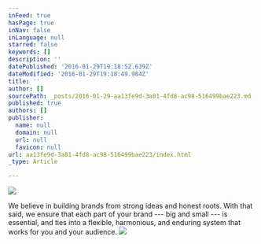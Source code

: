 ```yaml
---
inFeed: true
hasPage: true
inNav: false
inLanguage: null
starred: false
keywords: []
description: ''
datePublished: '2016-01-29T19:18:52.639Z'
dateModified: '2016-01-29T19:18:49.984Z'
title: ''
author: []
sourcePath: _posts/2016-01-29-aa13fe9d-3a81-4fd8-ac98-516499bae223.md
published: true
authors: []
publisher:
  name: null
  domain: null
  url: null
  favicon: null
url: aa13fe9d-3a81-4fd8-ac98-516499bae223/index.html
_type: Article

---
```

![](https://the-grid-user-content.s3-us-west-2.amazonaws.com/5e6c2c9a-ab70-4333-8837-4da46a9bfa58.jpg)

We believe in building brands from strong ideas and honest roots. With that said, we ensure that each part of your brand --- big and small --- is essential, and ties into a flexible, harmonious, and enduring system that works for you and your audience.
![](https://the-grid-user-content.s3-us-west-2.amazonaws.com/b1dd426a-61bf-425c-9fd7-611768020c95.jpg)